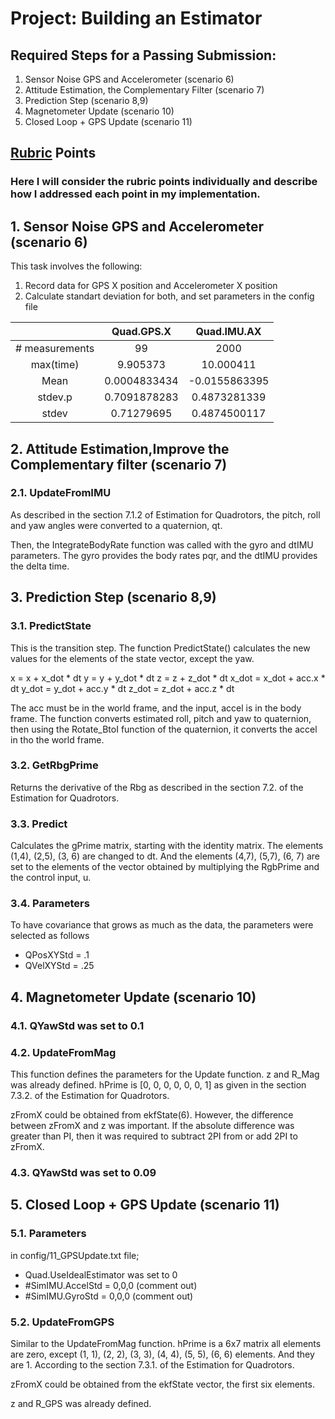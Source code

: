 # Project: Building an Estimator

## Required Steps for a Passing Submission:
1. Sensor Noise GPS and Accelerometer (scenario 6)
2. Attitude Estimation, the Complementary Filter (scenario 7)
3. Prediction Step (scenario 8,9)
4. Magnetometer Update (scenario 10)
5. Closed Loop + GPS Update (scenario 11)

## [Rubric](https://review.udacity.com/#!/rubrics/1643/view) Points
### Here I will consider the rubric points individually and describe how I addressed each point in my implementation.


## 1. Sensor Noise GPS and Accelerometer (scenario 6)
This task involves the following:

1. Record data for GPS X position and Accelerometer X position
2. Calculate standart deviation for both, and set parameters in the config file

|               |  Quad.GPS.X   |  Quad.IMU.AX    |
|:-------------:|:-------------:|:---------------:|
|# measurements | 99            | 2000            |
|max(time)      |  9.905373     |   10.000411     |               
|Mean           |  0.0004833434 |   -0.0155863395 |             
|stdev.p        |  0.7091878283 |    0.4873281339 |              
|stdev          |  0.71279695   |    0.4874500117 |               


## 2. Attitude Estimation,Improve the Complementary filter (scenario 7)
### 2.1. UpdateFromIMU

As described in the section 7.1.2 of Estimation for Quadrotors, the pitch, roll and yaw angles were converted to a quaternion, qt.

Then, the IntegrateBodyRate function was called with the gyro and dtIMU parameters. The gyro provides the body rates pqr, and the dtIMU provides the delta time.

## 3. Prediction Step (scenario 8,9)

### 3.1. PredictState
This is the transition step. The function PredictState() calculates the new values for the elements of the state vector, except the yaw.

x = x + x_dot * dt
y = y + y_dot * dt
z = z + z_dot * dt
x_dot = x_dot + acc.x * dt
y_dot = y_dot + acc.y * dt
z_dot = z_dot + acc.z * dt

The acc must be in the world frame, and the input, accel is in the body frame. The function converts estimated roll, pitch and yaw to quaternion, then using the Rotate_BtoI function of the quaternion, it converts the accel in tho the world frame. 

### 3.2. GetRbgPrime
Returns the derivative of the Rbg as described in the section 7.2. of the Estimation for Quadrotors.

### 3.3. Predict
Calculates the gPrime matrix, starting with the identity matrix. The elements (1,4), (2,5), (3, 6) are changed to dt. And the elements (4,7), (5,7), (6, 7) are set to the elements of the vector obtained by multiplying the RgbPrime and the control input, u.


### 3.4. Parameters
To have covariance that grows as much as the data, the parameters were selected as follows 
* QPosXYStd = .1
* QVelXYStd = .25


## 4. Magnetometer Update (scenario 10)
### 4.1. QYawStd was set to 0.1 

### 4.2. UpdateFromMag
This function defines the parameters for the Update function. z and R_Mag was already defined. hPrime is [0, 0, 0, 0, 0, 0, 1] as given in the section 7.3.2. of the Estimation for Quadrotors.

zFromX could be obtained from ekfState(6). However, the difference between zFromX and z was important. If the absolute difference was greater than PI, then it was required to subtract 2PI from or add 2PI to zFromX.

### 4.3. QYawStd was set to 0.09

## 5. Closed Loop + GPS Update (scenario 11)
### 5.1. Parameters
in config/11_GPSUpdate.txt file;
* Quad.UseIdealEstimator was set to 0 
* #SimIMU.AccelStd = 0,0,0 (comment out)
* #SimIMU.GyroStd = 0,0,0 (comment out)

### 5.2. UpdateFromGPS
Similar to the UpdateFromMag function. 
hPrime is a 6x7 matrix all elements are zero, except (1, 1), (2, 2), (3, 3), (4, 4), (5, 5), (6, 6) elements. And they are 1. According to the section 7.3.1. of the Estimation for Quadrotors.

zFromX could be obtained from the ekfState vector, the first six elements.

z and R_GPS was already defined.
